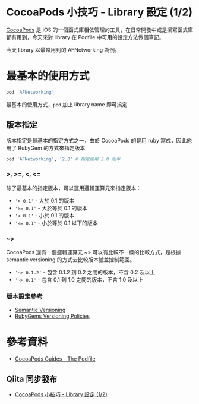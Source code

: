 # CocoaPods 小技巧 - Library 設定 (1/2)

[CocoaPods](http://cocoapods.org/) 是 iOS 的一個函式庫相依管理的工具，在日常開發中或是撰寫函式庫都有用到，今天來對 library 在 Podfile 中可用的設定方法做個筆記。

<!-- more -->

今天 library 以最常用到的 AFNetworking 為例。

# 最基本的使用方式

``` ruby
pod 'AFNetworking'
```

最基本的使用方式，`pod` 加上 library name 即可搞定

## 版本指定

版本指定是最基本的指定方式之一，由於 CocoaPods 的是用 ruby 寫成，因此他用了 RubyGem 的方式來指定版本

``` ruby
pod 'AFNetworking', '2.0' # 指定使用 2.0 版本
```

### >, >=,  <, <=

除了最基本的指定版本，可以運用邏輯運算元來指定版本：

- `'> 0.1'` - 大於 0.1 的版本
- `'>= 0.1'` - 大於等於 0.1 的版本
- `'< 0.1'` - 小於 0.1 的版本
- `'<= 0.1'` - 小於等於 0.1 以下的版本

### ~>

CocoaPods 還有一個邏輯運算元 ~> 可以有比較不一樣的比較方式，是根據 semantic versioning 的方式去比較版本號並控制範圍。

- `'~> 0.1.2'` - 包含 0.1.2 到 0.2 之間的版本，不含 0.2 及以上
- `'~> 0.1'` - 包含 0.1 到 1.0 之間的版本，不含 1.0 及以上

### 版本設定參考

- [Semantic Versioning](http://semver.org/)
- [RubyGems Versioning Policies](http://guides.rubygems.org/patterns/#semantic-versioning)

# 參考資料

- [CocoaPods Guides - The Podfile](http://guides.cocoapods.org/using/the-podfile.html)

## Qiita 同步發布

- [CocoaPods 小技巧 - Library 設定 (1/2)](http://qiita.com/vc7/items/c21a04e6644c6037d39c)